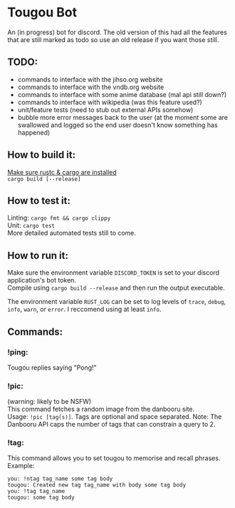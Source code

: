 # Tougou Bot

An (in progress) bot for discord. The old version of this had all the features that are still marked as todo so use an old release if you want those still.

## TODO:
 - commands to interface with the jihso.org website
 - commands to interface with the vndb.org website
 - commands to interface with some anime database (mal api still down?)
 - commands to interface with wikipedia (was this feature used?)
 - unit/feature tests (need to stub out external APIs somehow)
 - bubble more error messages back to the user (at the moment some are swallowed and logged so the end user doesn't know something has happened)

## How to build it: 
[Make sure rustc & cargo are installed](https://www.rust-lang.org/learn/get-started)  
`cargo build [--release]`

## How to test it:
Linting: `cargo fmt && cargo clippy`  
Unit: `cargo test`  
More detailed automated tests still to come.

## How to run it:
Make sure the environment variable `DISCORD_TOKEN` is set to your discord application's bot token.  
Compile using `cargo build --release` and then run the output executable.

The environment variable `RUST_LOG` can be set to log levels of `trace`, `debug`, `info`, `warn`, or `error`. I reccomend using at least `info`.

## Commands:  
### !ping:  
Tougou replies saying "Pong!"

### !pic: 
(warning: likely to be NSFW)  
This command fetches a random image from the danbooru site.   
Usage: `!pic [tag(s)]`. Tags are optional and space separated. Note: The Danbooru API caps the number of tags that can constrain a query to 2.

### !tag:  
This command allows you to set tougou to memorise and recall phrases.  
Example:  
```
you: !ntag tag_name some tag body
tougou: Created new tag tag_name with body some tag body
you: !tag tag_name
tougou: some tag body
```